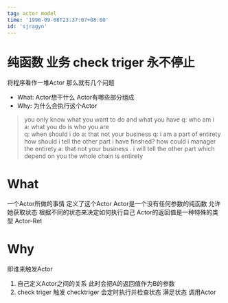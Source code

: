 ```yaml
---
tag: actor model
time: '1996-09-08T23:37:07+08:00'
id: 'sjragyn'
---
```


# 纯函数 业务 check triger 永不停止
将程序看作一堆Actor 那么就有几个问题
* What: Actor想干什么 Actor有哪些部分组成
* Why: 为什么会执行这个Actor

>you only know what you want to do and what you have
q: who am i  
a: what you do is who you are  
q: when should i do
a: that not your business
q: i am a part of entirety how should i tell the other part i have finshed? how could i manager the entirety
a: that not your business . i will tell the other part which depend on you  the whole chain is  entirety

# What
一个Actor所做的事情 定义了这个Actor Actor是一个没有任何参数的纯函数 允许她获取状态 根据不同的状态来决定如何执行自己
Actor的返回值是一种特殊的类型 Actor-Ret
# Why
即谁来触发Actor
1. 自己定义Actor之间的关系 此时会把A的返回值作为B的参数
2. check triger 触发 checktriger 会定时执行并检查状态 满足状态 调用Actor